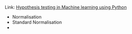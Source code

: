 Link: [Hypothesis testing in Machine learning using Python](https://towardsdatascience.com/hypothesis-testing-in-machine-learning-using-python-a0dc89e169ce)

* Normalisation
* Standard Normalisation
* 